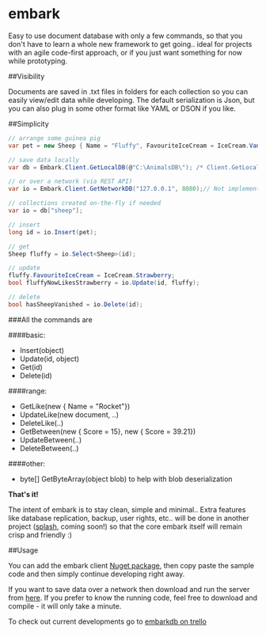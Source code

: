 # embark
Easy to use document database with only a few commands,
so that you don't have to learn a whole new framework to get going.. ideal for projects with an agile code-first approach, or if you just want something for now while prototyping.

##Visibility

Documents are saved in .txt files in folders for each collection so you can easily view/edit data while developing. The default serialization is Json, but you can also plug in some other format like YAML or DSON if you like.

##Simplicity

```csharp
// arrange some guinea pig
var pet = new Sheep { Name = "Fluffy", FavouriteIceCream = IceCream.Vanilla };

// save data locally
var db = Embark.Client.GetLocalDB(@"C:\AnimalsDB\"); /* Client.GetLocalDB() defaults to: Directory.GetCurrentDirectory() */

// or over a network (via REST API)
var io = Embark.Client.GetNetworkDB("127.0.0.1", 8080);// Not implemented, yet..

// collections created on-the-fly if needed
var io = db["sheep"];

// insert
long id = io.Insert(pet);

// get
Sheep fluffy = io.Select<Sheep>(id);

// update
fluffy.FavouriteIceCream = IceCream.Strawberry;
bool fluffyNowLikesStrawberry = io.Update(id, fluffy);

// delete
bool hasSheepVanished = io.Delete(id);
```
###All the commands are

####basic:
- Insert(object)
- Update(id, object)
- Get(id)
- Delete(id)

####range:
- GetLike(new { Name = "Rocket"})
- UpdateLike(new document, ..) 
- DeleteLike(..)
- GetBetween(new { Score = 15}, new { Score = 39.21})
- UpdateBetween(..)
- DeleteBetween(..)

####other:
- byte[] GetByteArray(object blob) to help with blob deserialization

**That's it!**

The intent of embark is to stay clean, simple and minimal..
Extra features like database replication, backup, user rights, etc.. will be done in another project ([splash](https://trello.com/splashdb), coming soon!) so that the core embark itself will remain crisp and friendly :)

##Usage

You can add the embark client [Nuget package](http://example.todo/), then copy paste the sample code and then simply continue developing right away.

If you want to save data over a network then download and run the server from [here](http://example.todo/). If you prefer to know the running code, feel free to download and compile - it will only take a minute.

To check out current developments go to [embarkdb on trello](https://trello.com/embarkdb)
